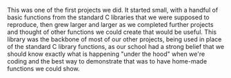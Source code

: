 This was one of the first projects we did. It started small, with a handful of basic functions from the standard C libraries that we were supposed to reproduce, then grew larger and larger as we completed further projects and thought of other functions we could create that would be useful. This library was the backbone of most of our other projects, being used in place of the standard C library functions, as our school had a strong belief that we should know exactly what is happening "under the hood" when we're coding and the best way to demonstrate that was to have home-made functions we could show.
